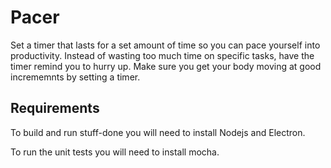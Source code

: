# Pacer
Set a timer that lasts for a set amount of time so you can pace yourself into productivity.
Instead of wasting too much time on specific tasks, have the timer remind you to hurry up.
Make sure you get your body moving at good incrememnts by setting a timer.

## Requirements
To build and run stuff-done you will need to install Nodejs and Electron.

To run the unit tests you will need to install mocha.